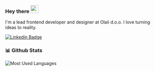 ### Hey there <img src="https://media.giphy.com/media/hvRJCLFzcasrR4ia7z/giphy.gif" width="25px">

I'm a lead frontend developer and designer at Olaii d.o.o. I love turning ideas to reality.

[![Linkedin Badge](https://img.shields.io/badge/-klemenkastelic-blue?style=flat-square&logo=Linkedin&logoColor=white&link=https://www.linkedin.com/in/klemenkastelic/)](https://www.linkedin.com/in/klemenkastelic/)


### 📊 Github Stats

![Most Used Languages](https://github-readme-stats.vercel.app/api/top-langs/?username=Klemen1337&theme=dark&bg_color=transparent&hide_border=true&layout=compact)


<!--
**Klemen1337/Klemen1337** is a ✨ _special_ ✨ repository because its `README.md` (this file) appears on your GitHub profile.

Here are some ideas to get you started:

- 🔭 I’m currently working on ...
- 🌱 I’m currently learning ...
- 👯 I’m looking to collaborate on ...
- 🤔 I’m looking for help with ...
- 💬 Ask me about ...
- 📫 How to reach me: ...
- 😄 Pronouns: ...
- ⚡ Fun fact: ...
-->
